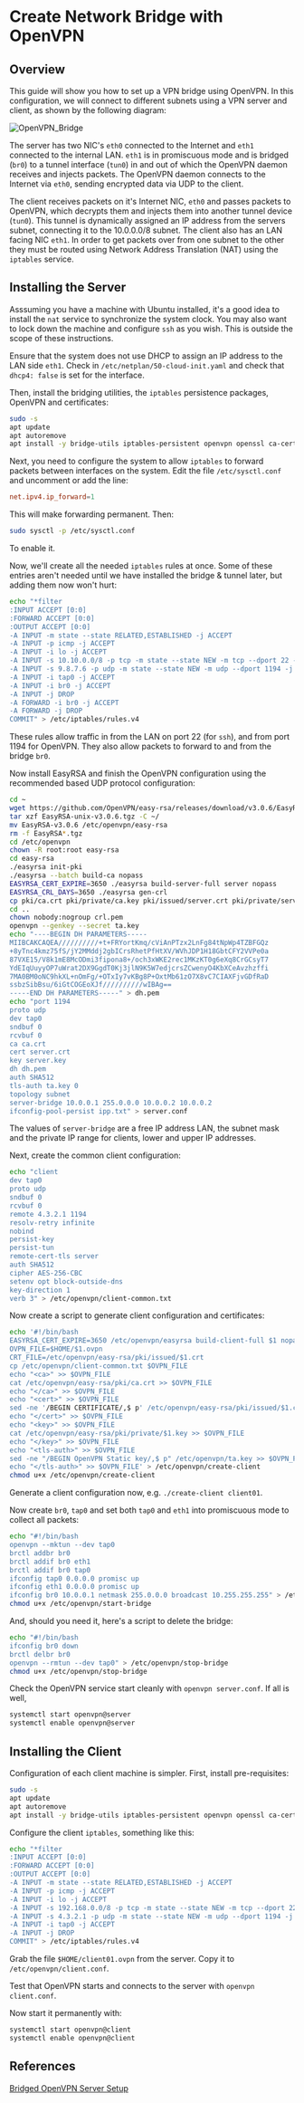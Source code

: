 # Create Network Bridge with OpenVPN

## Overview

This guide will show you how to set up a VPN bridge using OpenVPN. In this configuration, we will connect to different subnets using a VPN server and client, as shown by the following diagram:

![OpenVPN_Bridge](Installing_OpenVPN/VPN_Bridge.png)

The server has two NIC's `eth0` connected to the Internet and `eth1` connected to the internal LAN. `eth1` is in promiscuous mode and is bridged (`br0`) to a tunnel interface (`tun0`) in and out of which the OpenVPN daemon receives and injects packets. The OpenVPN daemon connects to the Internet via `eth0`, sending encrypted data via UDP to the client.

The client receives packets on it's Internet NIC, `eth0` and passes packets to OpenVPN, which decrypts them and injects them into another tunnel device (`tun0`). This tunnel is dynamically assigned an IP address from the servers subnet, connecting it to the 10.0.0.0/8 subnet. The client also has an LAN facing NIC `eth1`. In order to get packets over from one subnet to the other they must be routed using Network Address Translation (NAT) using the `iptables` service.

## Installing the Server

Asssuming you have a machine with Ubuntu installed, it's a good idea to install the `nat` service to synchronize the system clock. You may also want to lock down the machine and configure `ssh` as you wish. This is outside the scope of these instructions.

Ensure that the system does not use DHCP to assign an IP address to the LAN side `eth1`. Check in `/etc/netplan/50-cloud-init.yaml` and check that `dhcp4: false` is set for the interface.

Then, install the bridging utilities, the `iptables` persistence packages, OpenVPN and certificates:

```bash
sudo -s
apt update
apt autoremove
apt install -y bridge-utils iptables-persistent openvpn openssl ca-certificates
```

Next, you need to configure the system to allow `iptables` to forward packets between interfaces on the system. Edit the file `/etc/sysctl.conf` and uncomment or add the line:

```conf
net.ipv4.ip_forward=1
```

This will make forwarding permanent. Then:

```bash
sudo sysctl -p /etc/sysctl.conf
```

To enable it.

Now, we'll create all the needed `iptables` rules at once. Some of these entries aren't needed until we have installed the bridge & tunnel later, but adding them now won't hurt:

```bash
echo "*filter
:INPUT ACCEPT [0:0]
:FORWARD ACCEPT [0:0]
:OUTPUT ACCEPT [0:0]
-A INPUT -m state --state RELATED,ESTABLISHED -j ACCEPT
-A INPUT -p icmp -j ACCEPT
-A INPUT -i lo -j ACCEPT
-A INPUT -s 10.10.0.0/8 -p tcp -m state --state NEW -m tcp --dport 22 -j ACCEPT
-A INPUT -s 9.8.7.6 -p udp -m state --state NEW -m udp --dport 1194 -j ACCEPT
-A INPUT -i tap0 -j ACCEPT
-A INPUT -i br0 -j ACCEPT
-A INPUT -j DROP
-A FORWARD -i br0 -j ACCEPT
-A FORWARD -j DROP
COMMIT" > /etc/iptables/rules.v4
```

These rules allow traffic in from the LAN on port 22 (for `ssh`), and from port 1194 for OpenVPN. They also allow packets to forward to and from the bridge `br0`.

Now install EasyRSA and finish the OpenVPN configuration using the recommended based UDP protocol configuration:

```bash
cd ~
wget https://github.com/OpenVPN/easy-rsa/releases/download/v3.0.6/EasyRSA-unix-v3.0.6.tgz
tar xzf EasyRSA-unix-v3.0.6.tgz -C ~/
mv EasyRSA-v3.0.6 /etc/openvpn/easy-rsa
rm -f EasyRSA*.tgz
cd /etc/openvpn
chown -R root:root easy-rsa
cd easy-rsa
./easyrsa init-pki
./easyrsa --batch build-ca nopass
EASYRSA_CERT_EXPIRE=3650 ./easyrsa build-server-full server nopass
EASYRSA_CRL_DAYS=3650 ./easyrsa gen-crl
cp pki/ca.crt pki/private/ca.key pki/issued/server.crt pki/private/server.key pki/crl.pem /etc/openvpn
cd ..
chown nobody:nogroup crl.pem
openvpn --genkey --secret ta.key
echo "----BEGIN DH PARAMETERS-----
MIIBCAKCAQEA//////////+t+FRYortKmq/cViAnPTzx2LnFg84tNpWp4TZBFGQz
+8yTnc4kmz75fS/jY2MMddj2gbICrsRhetPfHtXV/WVhJDP1H18GbtCFY2VVPe0a
87VXE15/V8k1mE8McODmi3fipona8+/och3xWKE2rec1MKzKT0g6eXq8CrGCsyT7
YdEIqUuyyOP7uWrat2DX9GgdT0Kj3jlN9K5W7edjcrsZCwenyO4KbXCeAvzhzffi
7MA0BM0oNC9hkXL+nOmFg/+OTxIy7vKBg8P+OxtMb61zO7X8vC7CIAXFjvGDfRaD
ssbzSibBsu/6iGtCOGEoXJf//////////wIBAg==
-----END DH PARAMETERS-----" > dh.pem
echo "port 1194
proto udp
dev tap0
sndbuf 0
rcvbuf 0
ca ca.crt
cert server.crt
key server.key
dh dh.pem
auth SHA512
tls-auth ta.key 0
topology subnet
server-bridge 10.0.0.1 255.0.0.0 10.0.0.2 10.0.0.2
ifconfig-pool-persist ipp.txt" > server.conf
```

The values of `server-bridge` are a free IP address LAN, the subnet mask and the private IP range for clients, lower and upper IP addresses.

Next, create the common client configuration:

```bash
echo "client
dev tap0
proto udp
sndbuf 0
rcvbuf 0
remote 4.3.2.1 1194
resolv-retry infinite
nobind
persist-key
persist-tun
remote-cert-tls server
auth SHA512
cipher AES-256-CBC
setenv opt block-outside-dns
key-direction 1
verb 3" > /etc/openvpn/client-common.txt
```

Now create a script to generate client configuration and certificates:

```bash
echo '#!/bin/bash
EASYRSA_CERT_EXPIRE=3650 /etc/openvpn/easyrsa build-client-full $1 nopass
OVPN_FILE=$HOME/$1.ovpn
CRT_FILE=/etc/openvpn/easy-rsa/pki/issued/$1.crt
cp /etc/openvpn/client-common.txt $OVPN_FILE
echo "<ca>" >> $OVPN_FILE
cat /etc/openvpn/easy-rsa/pki/ca.crt >> $OVPN_FILE
echo "</ca>" >> $OVPN_FILE
echo "<cert>" >> $OVPN_FILE
sed -ne '/BEGIN CERTIFICATE/,$ p' /etc/openvpn/easy-rsa/pki/issued/$1.crt >> $OVPN_FILE
echo "</cert>" >> $OVPN_FILE
echo "<key>" >> $OVPN_FILE
cat /etc/openvpn/easy-rsa/pki/private/$1.key >> $OVPN_FILE
echo "</key>" >> $OVPN_FILE
echo "<tls-auth>" >> $OVPN_FILE
sed -ne "/BEGIN OpenVPN Static key/,$ p" /etc/openvpn/ta.key >> $OVPN_FILE
echo "</tls-auth>" >> $OVPN_FILE' > /etc/openvpn/create-client
chmod u+x /etc/openvpn/create-client
```

Generate a client configuration now, e.g. `./create-client client01`.

Now create `br0`, `tap0` and set both `tap0` and `eth1` into promiscuous mode to collect all packets:

```bash
echo "#!/bin/bash
openvpn --mktun --dev tap0
brctl addbr br0
brctl addif br0 eth1
brctl addif br0 tap0
ifconfig tap0 0.0.0.0 promisc up
ifconfig eth1 0.0.0.0 promisc up
ifconfig br0 10.0.0.1 netmask 255.0.0.0 broadcast 10.255.255.255" > /etc/openvpn/start-bridge
chmod u+x /etc/openvpn/start-bridge
```

And, should you need it, here's a script to delete the bridge:

```bash
echo "#!/bin/bash
ifconfig br0 down
brctl delbr br0
openvpn --rmtun --dev tap0" > /etc/openvpn/stop-bridge
chmod u+x /etc/openvpn/stop-bridge
```

Check the OpenVPN service start cleanly with `openvpn server.conf`. If all is well,

```bash
systemctl start openvpn@server
systemctl enable openvpn@server
```

## Installing the Client

Configuration of each client machine is simpler. First, install pre-requisites:

```bash
sudo -s
apt update
apt autoremove
apt install -y bridge-utils iptables-persistent openvpn openssl ca-certificates
```

Configure the client `iptables`, something like this:

```bash
echo "*filter
:INPUT ACCEPT [0:0]
:FORWARD ACCEPT [0:0]
:OUTPUT ACCEPT [0:0]
-A INPUT -m state --state RELATED,ESTABLISHED -j ACCEPT
-A INPUT -p icmp -j ACCEPT
-A INPUT -i lo -j ACCEPT
-A INPUT -s 192.168.0.0/8 -p tcp -m state --state NEW -m tcp --dport 22 -j ACCEPT
-A INPUT -s 4.3.2.1 -p udp -m state --state NEW -m udp --dport 1194 -j ACCEPT
-A INPUT -i tap0 -j ACCEPT
-A INPUT -j DROP
COMMIT" > /etc/iptables/rules.v4
```

Grab the file `$HOME/client01.ovpn` from the server. Copy it to `/etc/openvpn/client.conf`.

Test that OpenVPN starts and connects to the server with `openvpn client.conf`.

Now start it permanently with:

```bash
systemctl start openvpn@client
systemctl enable openvpn@client
```

## References

[Bridged OpenVPN Server Setup](https://www.emaculation.com/doku.php/bridged_openvpn_server_setup)
